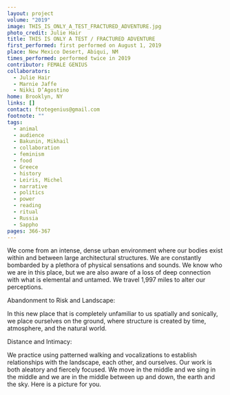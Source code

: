 ```yaml
---
layout: project
volume: "2019"
image: THIS_IS_ONLY_A_TEST_FRACTURED_ADVENTURE.jpg
photo_credit: Julie Hair
title: THIS IS ONLY A TEST / FRACTURED ADVENTURE
first_performed: first performed on August 1, 2019
place: New Mexico Desert, Abiqui, NM
times_performed: performed twice in 2019
contributor: FEMALE GENIUS
collaborators:
  - Julie Hair
  - Marnie Jaffe
  - Nikki D’Agostino
home: Brooklyn, NY
links: []
contact: ftotegenius@gmail.com
footnote: ""
tags:
  - animal
  - audience
  - Bakunin, Mikhail
  - collaboration
  - feminism
  - food
  - Greece
  - history
  - Leiris, Michel
  - narrative
  - politics
  - power
  - reading
  - ritual
  - Russia
  - Sappho
pages: 366-367
---
```


We come from an intense, dense urban environment where our bodies exist within and between large architectural structures. We are constantly bombarded by a plethora of physical sensations and sounds. We know who we are in this place, but we are also aware of a loss of deep connection with what is elemental and untamed. We travel 1,997 miles to alter our perceptions.

Abandonment to Risk and Landscape:

In this new place that is completely unfamiliar to us spatially and sonically, we place ourselves on the ground, where structure is created by time, atmosphere, and the natural world.

Distance and Intimacy:

We practice using patterned walking and vocalizations to establish relationships with the landscape, each other, and ourselves. Our work is both aleatory and fiercely focused. We move in the middle and we sing in the middle and we are in the middle between up and down, the earth and the sky. Here is a picture for you.
